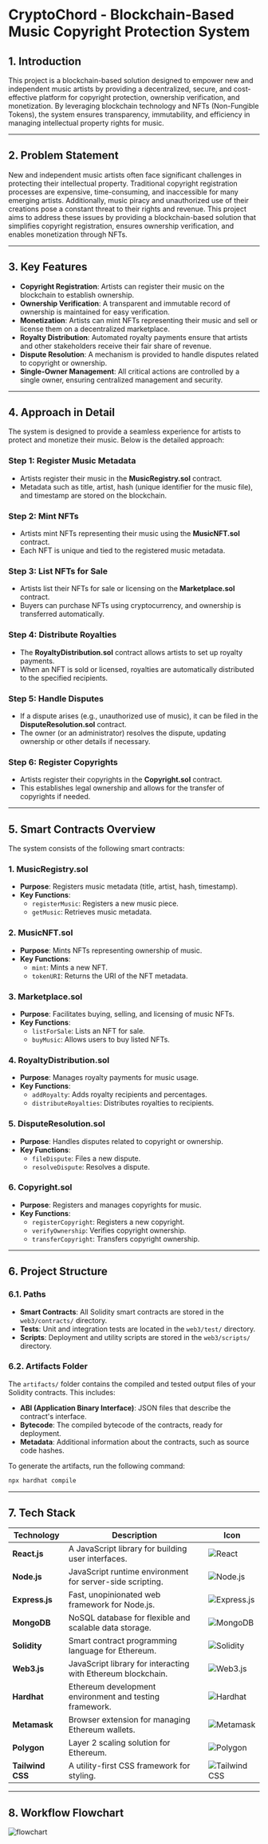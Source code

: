 # CryptoChord - Blockchain-Based Music Copyright Protection System

## 1. Introduction
This project is a blockchain-based solution designed to empower new and independent music artists by providing a decentralized, secure, and cost-effective platform for copyright protection, ownership verification, and monetization. By leveraging blockchain technology and NFTs (Non-Fungible Tokens), the system ensures transparency, immutability, and efficiency in managing intellectual property rights for music.

---

## 2. Problem Statement
New and independent music artists often face significant challenges in protecting their intellectual property. Traditional copyright registration processes are expensive, time-consuming, and inaccessible for many emerging artists. Additionally, music piracy and unauthorized use of their creations pose a constant threat to their rights and revenue. This project aims to address these issues by providing a blockchain-based solution that simplifies copyright registration, ensures ownership verification, and enables monetization through NFTs.

---

## 3. Key Features
- **Copyright Registration**: Artists can register their music on the blockchain to establish ownership.
- **Ownership Verification**: A transparent and immutable record of ownership is maintained for easy verification.
- **Monetization**: Artists can mint NFTs representing their music and sell or license them on a decentralized marketplace.
- **Royalty Distribution**: Automated royalty payments ensure that artists and other stakeholders receive their fair share of revenue.
- **Dispute Resolution**: A mechanism is provided to handle disputes related to copyright or ownership.
- **Single-Owner Management**: All critical actions are controlled by a single owner, ensuring centralized management and security.

---

## 4. Approach in Detail
The system is designed to provide a seamless experience for artists to protect and monetize their music. Below is the detailed approach:

### Step 1: Register Music Metadata
- Artists register their music in the **MusicRegistry.sol** contract.
- Metadata such as title, artist, hash (unique identifier for the music file), and timestamp are stored on the blockchain.

### Step 2: Mint NFTs
- Artists mint NFTs representing their music using the **MusicNFT.sol** contract.
- Each NFT is unique and tied to the registered music metadata.

### Step 3: List NFTs for Sale
- Artists list their NFTs for sale or licensing on the **Marketplace.sol** contract.
- Buyers can purchase NFTs using cryptocurrency, and ownership is transferred automatically.

### Step 4: Distribute Royalties
- The **RoyaltyDistribution.sol** contract allows artists to set up royalty payments.
- When an NFT is sold or licensed, royalties are automatically distributed to the specified recipients.

### Step 5: Handle Disputes
- If a dispute arises (e.g., unauthorized use of music), it can be filed in the **DisputeResolution.sol** contract.
- The owner (or an administrator) resolves the dispute, updating ownership or other details if necessary.

### Step 6: Register Copyrights
- Artists register their copyrights in the **Copyright.sol** contract.
- This establishes legal ownership and allows for the transfer of copyrights if needed.

---

## 5. Smart Contracts Overview
The system consists of the following smart contracts:

### 1. **MusicRegistry.sol**
- **Purpose**: Registers music metadata (title, artist, hash, timestamp).
- **Key Functions**:
  - `registerMusic`: Registers a new music piece.
  - `getMusic`: Retrieves music metadata.

### 2. **MusicNFT.sol**
- **Purpose**: Mints NFTs representing ownership of music.
- **Key Functions**:
  - `mint`: Mints a new NFT.
  - `tokenURI`: Returns the URI of the NFT metadata.

### 3. **Marketplace.sol**
- **Purpose**: Facilitates buying, selling, and licensing of music NFTs.
- **Key Functions**:
  - `listForSale`: Lists an NFT for sale.
  - `buyMusic`: Allows users to buy listed NFTs.

### 4. **RoyaltyDistribution.sol**
- **Purpose**: Manages royalty payments for music usage.
- **Key Functions**:
  - `addRoyalty`: Adds royalty recipients and percentages.
  - `distributeRoyalties`: Distributes royalties to recipients.

### 5. **DisputeResolution.sol**
- **Purpose**: Handles disputes related to copyright or ownership.
- **Key Functions**:
  - `fileDispute`: Files a new dispute.
  - `resolveDispute`: Resolves a dispute.

### 6. **Copyright.sol**
- **Purpose**: Registers and manages copyrights for music.
- **Key Functions**:
  - `registerCopyright`: Registers a new copyright.
  - `verifyOwnership`: Verifies copyright ownership.
  - `transferCopyright`: Transfers copyright ownership.

---

## 6. Project Structure

### 6.1. Paths
- **Smart Contracts**: All Solidity smart contracts are stored in the `web3/contracts/` directory.
- **Tests**: Unit and integration tests are located in the `web3/test/` directory.
- **Scripts**: Deployment and utility scripts are stored in the `web3/scripts/` directory.

### 6.2. Artifacts Folder
The `artifacts/` folder contains the compiled and tested output files of your Solidity contracts. This includes:
- **ABI (Application Binary Interface)**: JSON files that describe the contract's interface.
- **Bytecode**: The compiled bytecode of the contracts, ready for deployment.
- **Metadata**: Additional information about the contracts, such as source code hashes.

To generate the artifacts, run the following command:
```sh
npx hardhat compile
```

---

## 7. Tech Stack

| Technology       | Description                                           | Icon |
|-----------------|-------------------------------------------------------|------|
| **React.js**    | A JavaScript library for building user interfaces.     | ![React](https://img.shields.io/badge/-React-61DAFB?logo=react&logoColor=white) |
| **Node.js**     | JavaScript runtime environment for server-side scripting. | ![Node.js](https://img.shields.io/badge/-Node.js-339933?logo=node.js&logoColor=white) |
| **Express.js**  | Fast, unopinionated web framework for Node.js.         | ![Express.js](https://img.shields.io/badge/-Express.js-000000?logo=express&logoColor=white) |
| **MongoDB**     | NoSQL database for flexible and scalable data storage. | ![MongoDB](https://img.shields.io/badge/-MongoDB-47A248?logo=mongodb&logoColor=white) |
| **Solidity**    | Smart contract programming language for Ethereum.      | ![Solidity](https://img.shields.io/badge/-Solidity-363636?logo=solidity&logoColor=white) |
| **Web3.js**     | JavaScript library for interacting with Ethereum blockchain. | ![Web3.js](https://img.shields.io/badge/-Web3.js-EF6C00?logo=ethereum&logoColor=white) |
| **Hardhat**     | Ethereum development environment and testing framework. | ![Hardhat](https://img.shields.io/badge/-Hardhat-FFCA28?logo=hardhat&logoColor=black) |
| **Metamask**    | Browser extension for managing Ethereum wallets.       | ![Metamask](https://img.shields.io/badge/-Metamask-F6851B?logo=metamask&logoColor=white) |
| **Polygon**     | Layer 2 scaling solution for Ethereum.                 | ![Polygon](https://img.shields.io/badge/-Polygon-8247E5?logo=polygon&logoColor=white) |
| **Tailwind CSS**| A utility-first CSS framework for styling.             | ![Tailwind CSS](https://img.shields.io/badge/-Tailwind%20CSS-38B2AC?logo=tailwind-css&logoColor=white) |

---

## 8. Workflow Flowchart
![flowchart](https://github.com/user-attachments/assets/462a59c0-caec-4650-9bb4-a0c08450cef4)
